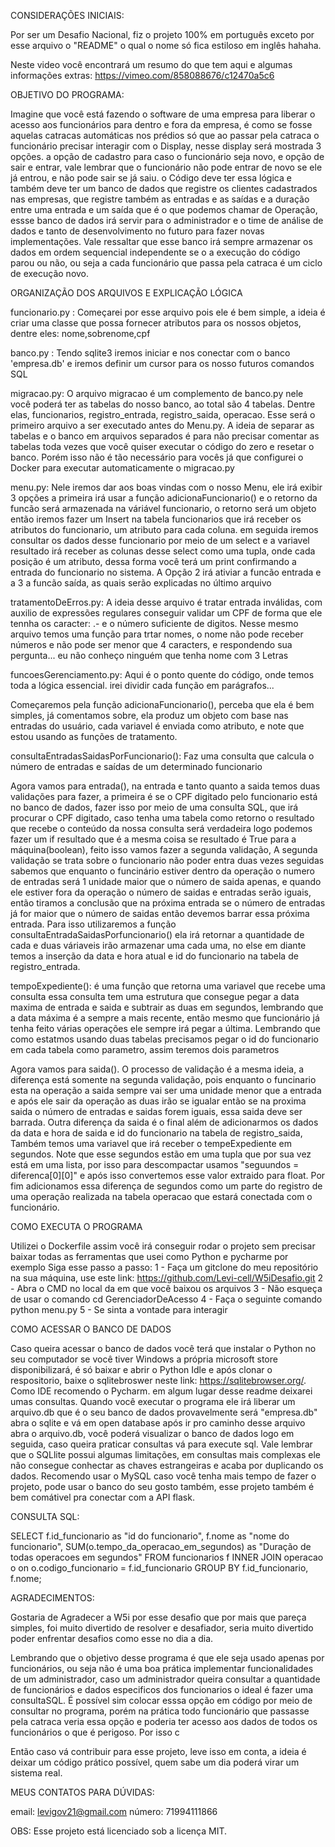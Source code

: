 CONSIDERAÇÕES INICIAIS:

Por ser um Desafio Nacional, fiz o projeto 100% em português exceto por esse arquivo o "README" o qual o nome só fica estiloso em inglês hahaha.

Neste video você encontrará um resumo do que tem aqui e algumas informações extras: https://vimeo.com/858088676/c12470a5c6


OBJETIVO DO PROGRAMA:

Imagine que você está fazendo o software de uma empresa para liberar o acesso aos funcionários para dentro e fora da empresa, é como se fosse aquelas catracas automáticas nos prédios só que ao passar pela catraca o funcionário precisar interagir com o Display, nesse display será mostrada 3 opções. a opção de cadastro para caso o funcionário seja novo, e opção de sair e entrar, vale lembrar que o funcionário não pode entrar de novo se ele já entrou, e não pode sair se já saiu. o Código deve ter essa lógica e também deve ter um banco de dados que registre os clientes cadastrados nas empresas, que registre também as entradas e as saídas e a duração entre uma entrada e um saída que é o que podemos chamar de Operação, essse banco de dados irá servir para o administrador e o time de análise de dados e tanto de desenvolvimento no futuro para fazer novas implementações. Vale ressaltar que esse banco irá sempre armazenar os dados em ordem sequencial independente se o a execução do código parou ou não, ou seja a cada funcionário que passa pela catraca é um ciclo de execução novo.

ORGANIZAÇÃO DOS ARQUIVOS E EXPLICAÇÃO LÓGICA


funcionario.py : Começarei por esse arquivo pois ele é bem simple, a ideia é criar uma classe que possa fornecer atributos para os nossos objetos, dentre eles: nome,sobrenome,cpf

banco.py : Tendo sqlite3 iremos iniciar e nos conectar com o banco 'empresa.db' e iremos definir um cursor para os nosso futuros comandos SQL

migracao.py: O arquivo migracao é um complemento de banco.py nele você poderá ter as tabelas do nosso banco, ao total são 4 tabelas. Dentre elas, funcionarios, registro_entrada, registro_saida, operacao. Esse será o primeiro arquivo a ser executado antes do Menu.py. A ideia de separar as tabelas e o banco em arquivos separados é para não precisar comentar as tabelas toda vezes que você quiser executar o código do zero e resetar o banco. Porém isso não é tão necessário para vocês já que configurei o Docker para executar automaticamente o migracao.py

menu.py: Nele iremos dar aos boas vindas com o nosso Menu, ele irá exibir 3 opções a primeira irá usar a função adicionaFuncionario() e o retorno da funcão será armazenada na váriável funcionario, o retorno será um objeto então iremos fazer um Insert na tabela funcionarios que irá receber os atributos do funcionario, um atributo para cada coluna. em seguida iremos consultar os dados desse funcionario por meio de um select e a variavel resultado irá receber as colunas desse select como uma tupla, onde cada posição é um atributo, dessa forma  você terá um print confirmando a entrada do funcionario no sistema. A Opção 2 irá ativiar a funcão entrada e a 3 a funcão saída, as quais serão explicadas no último arquivo

tratamentoDeErros.py: A ideia desse arquivo é tratar entrada inválidas, com auxilio de expressões regulares conseguir validar um CPF de forma que ele tennha os caracter: .- e o número suficiente de digitos. Nesse mesmo arquivo temos uma função para trtar nomes, o nome não pode receber números e não pode ser menor que 4 caracters, e respondendo sua pergunta... eu não conheço ninguém que tenha nome com 3 Letras

funcoesGerenciamento.py: Aqui é o ponto quente do código, onde temos toda a lógica essencial. irei dividir cada função em parágrafos...

Começaremos pela função adicionaFuncionario(), perceba que ela é bem simples, já comentamos sobre, ela produz um objeto com base nas entradas do usuário, cada variavel é enviada como atributo, e note que estou usando as funções de tratamento.

consultaEntradasSaidasPorFuncionario(): Faz uma consulta que calcula o número de entradas e saídas de um determinado funcionario

Agora vamos para entrada(), na entrada e tanto quanto a saida temos duas validações para fazer, a primeira é se o CPF digitado pelo funcionario está no banco de dados, fazer isso por meio de uma consulta SQL, que irá procurar o CPF digitado, caso tenha uma tabela como retorno o resultado que recebe o conteúdo da nossa consulta será verdadeira logo podemos fazer um if resultado que é a mesma coisa se resultado é True para a máquina(boolean), feito isso vamos fazer a segunda validação, A segunda validação se trata sobre o funcionario não poder entra duas vezes seguidas sabemos que enquanto o funcinário estiver dentro da operação o numero de entradas será 1 unidade maior que o número de saida apenas, e quando ele estiver fora da operação o número de saidas e entradas serão iguais, então tiramos a conclusão que na próxima entrada se o número de entradas já for maior que o número de saidas então devemos barrar essa próxima entrada. Para isso utilizaremos a função consultaEntradaSaidasPorfuncionario() ela irá retornar a quantidade de cada e duas váriaveis irão armazenar  uma cada uma, no else em diante temos a inserção da data e hora atual e id do funcionario na tabela de registro_entrada.

tempoExpediente(): é uma função que retorna uma variavel que recebe uma consulta essa consulta tem uma estrutura que consegue pegar a data maxima de entrada e saida e subtrair as duas em segundos, lembrando que a data máxima é a sempre a mais recente, então mesmo que  funcionário já tenha feito várias operações ele sempre irá pegar a última. Lembrando que como estatmos usando duas tabelas precisamos pegar o id do funcionario em cada tabela como parametro, assim teremos dois parametros

Agora vamos para saida(). O processo de validação é a mesma ideia, a diferença está somente na segunda validação, pois enquanto o funcinario esta na operação a saida sempre vai ser uma unidade menor que a entrada e após ele sair da operação as duas irão se igualar então se na proxima saida o número de entradas e saidas forem iguais, essa saida deve ser barrada. Outra diferença da saida é o final além de adicionarmos os dados da data e hora de saida e id do funcionario na tabela de registro_saida, Também temos uma variavel que irá receber o tempeExpediente em segundos. Note que esse segundos estão em uma tupla que por sua vez está em uma lista, por isso para descompactar usamos "seguundos = diferenca[0][0]" e após isso convertemos esse valor extraido para float. Por fim adicionamos essa diferença de segundos como um parte do registro de uma operação realizada na tabela operacao que estará conectada com o funcionário.

COMO EXECUTA O PROGRAMA

Utilizei o Dockerfile assim você irá conseguir rodar o projeto  sem precisar baixar todas as ferramentas que usei como Python e pycharme por exemplo
Siga esse passo a passo:
1 - Faça um gitclone do meu repositório na sua máquina, use este link: https://github.com/Levi-cell/W5iDesafio.git
2 - Abra o CMD no local da em que você baixou os arquivos 
3 - Não esqueça de usar o comando cd GerenciadorDeAcesso 
4 - Faça o seguinte comando python menu.py
5 - Se sinta a vontade para interagir 

COMO ACESSAR O BANCO DE DADOS

Caso queira acessar o banco de dados você terá que instalar o Python no seu computador se você tiver Windows a própria microsoft store disponibilizará, é só baixar e abrir o Python Idle e após clonar o respositorio, baixe o sqlitebroswer neste link: https://sqlitebrowser.org/. Como IDE recomendo o Pycharm. em algum lugar desse readme deixarei umas consultas. Quando você executar o programa ele irá liberar um arquivo.db que é o seu banco de dados provavelmente será "empresa.db" abra o sqlite e vá em open database após ir pro caminho desse arquivo abra o arquivo.db, você poderá visualizar o banco de dados logo em seguida, caso queira praticar consultas vá para execute sql. Vale lembrar que o SQLlite possui algumas limitações, em consultas mais complexas ele não consegue conhectar as chaves estrangeiras e acaba por duplicando os dados. Recomendo usar o MySQL caso você tenha mais tempo de fazer o projeto, pode usar o banco do seu gosto também, esse projeto também é bem comátivel pra conectar com a API flask.

CONSULTA SQL:

SELECT
    f.id_funcionario as "id do funcionario",
    f.nome as "nome do funcionario",
    SUM(o.tempo_da_operacao_em_segundos) as "Duração de todas operacoes em segundos"
FROM
    funcionarios f
INNER JOIN
    operacao o on o.codigo_funcionario = f.id_funcionario
GROUP BY
    f.id_funcionario, f.nome;



AGRADECIMENTOS:

Gostaria de Agradecer a W5i por esse desafio que por mais que pareça simples, foi muito divertido de resolver e desafiador, seria muito divertido poder enfrentar desafios como esse no dia a dia.

Lembrando que o objetivo desse programa é que ele seja usado apenas por funcionários, ou seja não é uma boa prática implementar funcionalidades de um administrador, caso um administrador queira consultar a quantidade de funcionários e dados especificos dos funcionarios o ideal é fazer uma consultaSQL. É possível sim colocar esssa opção em código por meio de consultar no programa, porém na prática todo funcionário que passasse pela catraca veria essa opção e poderia ter acesso aos dados de todos os funcionários o que é perigoso. Por isso c

Então caso vá contribuir para esse projeto, leve isso em conta, a ideia é deixar um código prático possível, quem sabe um dia poderá virar um sistema real.

MEUS CONTATOS PARA DÚVIDAS:

email: levigov21@gmail.com
número: 71994111866

OBS: Esse projeto está licenciado sob a licença MIT.
